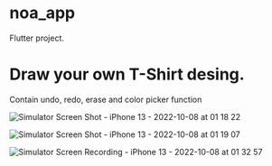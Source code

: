 # noa_app

Flutter project.

# Draw your own T-Shirt desing.

Contain undo, redo, erase and color picker function

![Simulator Screen Shot - iPhone 13 - 2022-10-08 at 01 18 22](https://user-images.githubusercontent.com/42332771/194614836-9733e2b7-6a84-41ec-9df5-9a678ce65582.png)


![Simulator Screen Shot - iPhone 13 - 2022-10-08 at 01 19 07](https://user-images.githubusercontent.com/42332771/194614819-17e4f9f4-3b62-467b-bf15-c04b559fd0aa.png)


![Simulator Screen Recording - iPhone 13 - 2022-10-08 at 01 32 57](https://user-images.githubusercontent.com/42332771/194617924-0618641e-01ee-4893-8201-a5342d157b65.gif)
